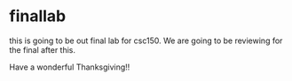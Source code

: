# finallab

this is going to be out final lab for csc150. We are going to be reviewing for the final after this.

Have a wonderful Thanksgiving!!

